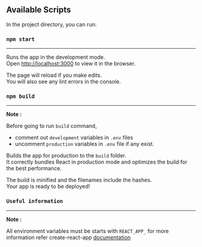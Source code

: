 ## Available Scripts

In the project directory, you can run:

### `npm start`
---
Runs the app in the development mode.\
Open [http://localhost:3000](http://localhost:3000) to view it in the browser.

The page will reload if you make edits.\
You will also see any lint errors in the console.

### `npm build`
---
**Note :**

Before going to run `build` command,
- comment out `development` variables in `.env` files
- uncomment `production` variables in `.env` file if any exist.

Builds the app for production to the `build` folder.\
It correctly bundles React in production mode and optimizes the build for the best performance.

The build is minified and the filenames include the hashes.\
Your app is ready to be deployed!

### `Useful information`
---

**Note :**

All environment variables must be starts with `REACT_APP_` for more information refer create-react-app [documentation](https://create-react-app.dev/docs/adding-custom-environment-variables/)